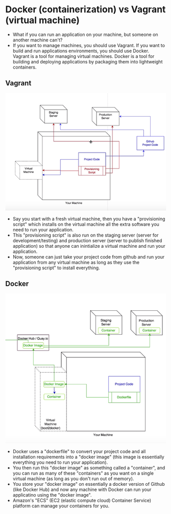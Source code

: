 # Docker (containerization) vs Vagrant (virtual machine)

- What if you can run an application on your machine, but someone on another machine can't?
- If you want to manage machines, you should use Vagrant. If you want to build and run applications environments, you should use Docker. Vagrant is a tool for managing virtual machines. Docker is a tool for building and deploying applications by packaging them into lightweight containers.

## Vagrant

![monolithic](../search_pics/Docker%20containerization%20vs%20Vagrant%20virtual%20machine/vagrant.png)

- Say you start with a fresh virtual machine, then you have a "provisioning script" which installs on the virtual machine all the extra software you need to run your application.
- This "provisioning script" is also run on the staging server (server for development/testing) and production server (server to publish finished application) so that anyone can inintialize a virtual machine and run your application.
- Now, someone can just take your project code from github and run your application from any virtual machine as long as they use the "provisioning script" to install everything.

## Docker

![monolithic](../search_pics/Docker%20containerization%20vs%20Vagrant%20virtual%20machine/docker.png)

- Docker uses a "dockerfile" to convert your project code and all installation requirements into a "docker image" (this image is essentially everything you need to run your application).
- You then run this "docker image" as something called a "container", and you can run as many of these "containers" as you want on a single virtual machine (as long as you don't run out of memory).
- You store your "docker image" on essentially a docker version of Github (like Docker Hub) and now any machine with Docker can run your applicatino using the "docker image".
- Amazon's "ECS" (EC2 (elastic compute cloud) Container Service) platform can manage your containers for you.
